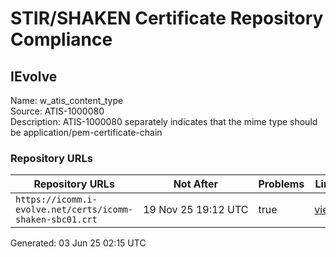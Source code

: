 # STIR/SHAKEN Certificate Repository Compliance

## IEvolve

Name: w_atis_content_type\
Source: ATIS-1000080\
Description: ATIS-1000080 separately indicates that the mime type should be application/pem-certificate-chain
### Repository URLs

| Repository URLs | Not After |  Problems | Link |
|-----------------|-----------|-----------|------|
| `https://icomm.i-evolve.net/certs/icomm-shaken-sbc01.crt` | 19&#160;Nov&#160;25&#160;19:12&#160;UTC | true | [view](../../REPOS/24181f4ad2af01e25a755c1452ff8b1379363e96/README.md) |


Generated: 03 Jun 25 02:15 UTC